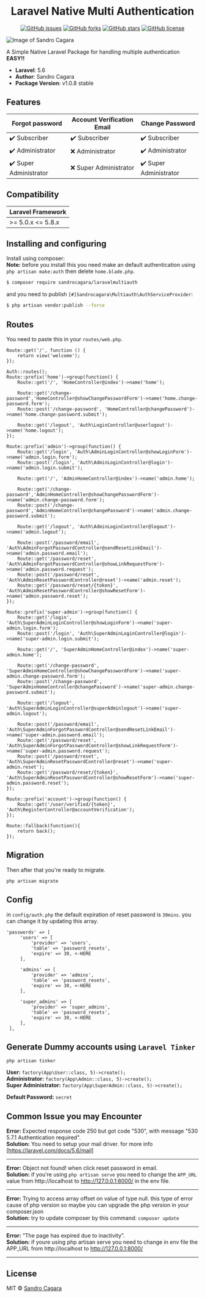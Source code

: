 <h1 align="center">Laravel Native Multi Authentication</h1>

<p align="center">
   <a href="https://github.com/sndrjhlncgr/Laravel-Native-Multi-Authentication-5.6/issues"><img alt="GitHub issues" src="https://img.shields.io/github/issues/sndrjhlncgr/Laravel-Native-Multi-Authentication-5.6"></a>
    <a href="https://github.com/sndrjhlncgr/Laravel-Native-Multi-Authentication-5.6/network"><img alt="GitHub forks" src="https://img.shields.io/github/forks/sndrjhlncgr/Laravel-Native-Multi-Authentication-5.6"></a>
    <a href="https://github.com/sndrjhlncgr/Laravel-Native-Multi-Authentication-5.6/stargazers"><img alt="GitHub stars" src="https://img.shields.io/github/stars/sndrjhlncgr/Laravel-Native-Multi-Authentication-5.6"></a>
    <a href="https://github.com/sndrjhlncgr/Laravel-Native-Multi-Authentication-5.6/blob/master/LICENSE"><img alt="GitHub license" src="https://img.shields.io/github/license/sndrjhlncgr/Laravel-Native-Multi-Authentication-5.6"></a>
<p align="center">

![Image of Sandro Cagara](https://i.ibb.co/WzjQLHV/68747470733a2f2f692e6962622e636f2f5a56516a3777592f647361646164732e706e67.jpg)

A Simple Native Laravel Package for handling multiple authentication **EASY!!**
- **Laravel**: 5.6
- **Author**: Sandro Cagara
- **Package Version**: v1.0.8 stable

## Features

|            Forgot password           |  Account Verification Email  |            Change Password           |
|--------------------------------------|------------------------------|--------------------------------------|
|:heavy_check_mark: Subscriber         |:heavy_check_mark: Subscriber |:heavy_check_mark: Subscriber         |
|:heavy_check_mark: Administrator      |:x: Administrator             |:heavy_check_mark: Administrator      |
|:heavy_check_mark: Super Administrator|:x: Super Administrator       |:heavy_check_mark: Super Administrator|

## Compatibility

| Laravel Framework  |
|--------------------|
| >= 5.0.x  <= 5.8.x |

## Installing and configuring

Install using composer: <br>
**Note:** before you install this you need make an default authentication using `php artisan make:auth` then delete `home.blade.php`.

```sh
$ composer require sandrocagara/laravelmultiauth
```

and you need to publish `[#]Sandrocagara\Multiauth\AuthServiceProvider`:

```sh
$ php artisan vendor:publish --force
```

## Routes

You need to paste this in your `routes/web.php`.

```
Route::get('/', function () {
    return view('welcome');
});

Auth::routes();
Route::prefix('home')->group(function() {
    Route::get('/', 'HomeController@index')->name('home');

    Route::get('/change-password','HomeController@showChangePasswordForm')->name('home.change-password.form');
    Route::post('/change-password', 'HomeController@changePassword')->name('home.change-password.submit');

    Route::get('/logout', 'Auth\LoginController@userlogout')->name('home.logout');
});

Route::prefix('admin')->group(function() {
    Route::get('/login', 'Auth\AdminLoginController@showLoginForm')->name('admin.login.form');
    Route::post('/login', 'Auth\AdminLoginController@login')->name('admin.login.submit');

    Route::get('/', 'AdminHomeController@index')->name('admin.home');

    Route::get('/change-password','AdminHomeController@showChangePasswordForm')->name('admin.change-password.form');
    Route::post('/change-password','AdminHomeController@changePassword')->name('admin.change-password.submit');

    Route::get('/logout', 'Auth\AdminLoginController@logout')->name('admin.logout');

    Route::post('/password/email', 'Auth\AdminForgotPasswordController@sendResetLinkEmail')->name('admin.password.email');
    Route::get('/password/reset', 'Auth\AdminForgotPasswordController@showLinkRequestForm')->name('admin.password.request');
    Route::post('/password/reset', 'Auth\AdminResetPasswordController@reset')->name('admin.reset');
    Route::get('/password/reset/{token}', 'Auth\AdminResetPasswordController@showResetForm')->name('admin.password.reset');
});

Route::prefix('super-admin')->group(function() {
    Route::get('/login', 'Auth\SuperAdminLoginController@showLoginForm')->name('super-admin.login.form');
    Route::post('/login', 'Auth\SuperAdminLoginController@login')->name('super-admin.login.submit');

    Route::get('/', 'SuperAdminHomeController@index')->name('super-admin.home');

    Route::get('/change-password', 'SuperAdminHomeController@showChangePasswordForm')->name('super-admin.change-password.form');
    Route::post('/change-password', 'SuperAdminHomeController@changePassword')->name('super-admin.change-password.submit');

    Route::get('/logout', 'Auth\SuperAdminLoginController@superAdminlogout')->name('super-admin.logout');

    Route::post('/password/email', 'Auth\SuperAdminForgotPasswordController@sendResetLinkEmail')->name('super-admin.password.email');
    Route::get('/password/reset', 'Auth\SuperAdminForgotPasswordController@showLinkRequestForm')->name('super-admin.password.request');
    Route::post('/password/reset', 'Auth\SuperAdminResetPasswordController@reset')->name('super-admin.reset');
    Route::get('/password/reset/{token}', 'Auth\SuperAdminResetPasswordController@showResetForm')->name('super-admin.password.reset');
});

Route::prefix('account')->group(function() {
    Route::get('/user/verified/{token}', 'Auth\RegisterController@accountVerification');
});

Route::fallback(function(){
    return back();
});
```

## Migration

Then after that you're ready to migrate.

```
php artisan migrate
```

## Config

in `config/auth.php` the default expiration of reset password is `30mins`. you can change it by updating this array.

```
'passwords' => [
     'users' => [
         'provider' => 'users',
         'table' => 'password_resets',
         'expire' => 30, <-HERE
     ],

     'admins' => [
         'provider' => 'admins',
         'table' => 'password_resets',
         'expire' => 30, <-HERE
     ],

     'super_admins' => [
         'provider' => 'super_admins',
         'table' => 'password_resets',
         'expire' => 30, <-HERE
     ],
 ],
```

## Generate Dummy accounts using `Laravel Tinker`

```
php artisan tinker
```
**User:** `factory(App\User::class, 5)->create();`<br>
**Administrator:** `factory(App\Admin::class, 5)->create();`<br>
**Super Administrator:** `factory(App\SuperAdmin::class, 5)->create();`

**Default Password:** `secret`


## Common Issue you may Encounter


**Error:** Expected response code 250 but got code "530", with message "530 5.7.1 Authentication required".<br>
**Solution:** You need to setup your mail driver. for more info [https://laravel.com/docs/5.6/mail]

---

**Error:** Object not found! when click reset password in email.<br>
**Solution:** if you're using `php artisan serve` you need to change the `APP_URL` value from http://localhost to http://127.0.0.1:8000/ in the env file.

---

**Error:** Trying to access array offset on value of type null. this type of error cause of php version so maybe you can upgrade the php version in your composer.json<br>
**Solution:** try to update composer by this command: `composer update`

---

**Error:** “The page has expired due to inactivity”.<br>
**Solution:** if youre using php artisan serve you need to change in env file the APP_URL from http://localhost to http://127.0.0.1:8000/

---

## License

MIT © [Sandro Cagara](https://github.com/sndrjhlncgr)
